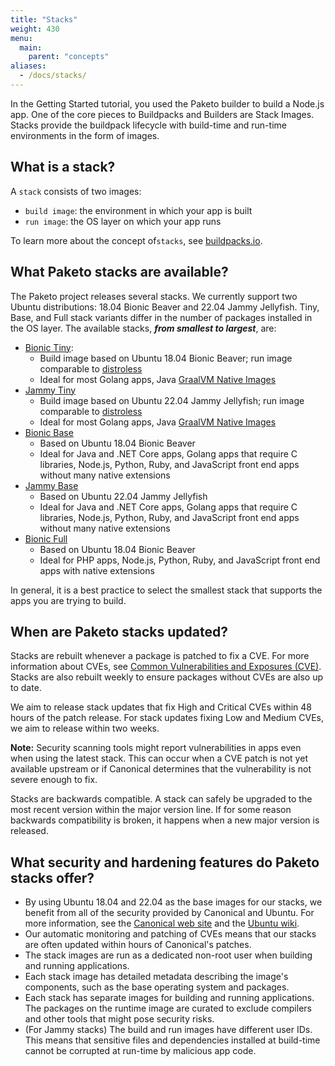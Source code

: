 ```yaml
---
title: "Stacks"
weight: 430
menu:
  main:
    parent: "concepts"
aliases:
  - /docs/stacks/
---
```


In the Getting Started tutorial, you used the Paketo builder to build a Node.js app. One of the core pieces to Buildpacks and Builders are Stack Images. Stacks provide the buildpack lifecycle with build-time and run-time environments in the form of images.

## What is a stack?
A `stack` consists of two images:
* `build image`: the environment in which your app is built
* `run image`: the OS layer on which your app runs

To learn more about the concept of`stacks`, see
[buildpacks.io](https://buildpacks.io/docs/concepts/components/stack/).

## What Paketo stacks are available?
The Paketo project releases several stacks. We currently support two Ubuntu
distributions: 18.04 Bionic Beaver and 22.04 Jammy Jellyfish. Tiny, Base, and
Full stack variants differ in the number of packages installed in the OS layer.
The available stacks, _**from smallest to largest**_, are:
- [Bionic Tiny](https://github.com/paketo-buildpacks/bionic-tiny-stack):
  - Build image based on Ubuntu 18.04 Bionic Beaver; run image comparable to [distroless](https://github.com/GoogleContainerTools/distroless)
  - Ideal for most Golang apps, Java
    [GraalVM Native
    Images](https://www.graalvm.org/docs/reference-manual/native-image/)
- [Jammy Tiny](https://github.com/paketo-buildpacks/jammy-tiny-stack)
  - Build image based on Ubuntu 22.04 Jammy Jellyfish; run image comparable to [distroless](https://github.com/GoogleContainerTools/distroless)
  - Ideal for most Golang apps, Java
    [GraalVM Native
    Images](https://www.graalvm.org/docs/reference-manual/native-image/)
- [Bionic Base](https://github.com/paketo-buildpacks/bionic-base-stack)
  - Based on Ubuntu 18.04 Bionic Beaver
  - Ideal for Java and .NET Core apps, Golang apps that require C libraries,
    Node.js, Python, Ruby, and JavaScript front end apps without many native
    extensions
- [Jammy Base](https://github.com/paketo-buildpacks/jammy-base-stack)
  - Based on Ubuntu 22.04 Jammy Jellyfish
  - Ideal for Java and .NET Core apps, Golang apps that require C libraries,
    Node.js, Python, Ruby, and JavaScript front end apps without many native
    extensions
- [Bionic Full](https://github.com/paketo-buildpacks/full-stack-release)
  - Based on Ubuntu 18.04 Bionic Beaver
  - Ideal for PHP apps, Node.js, Python, Ruby, and JavaScript front end apps with native extensions
<!-- - [Bionic Full](https://github.com/paketo-buildpacks/bionic-full-stack) -->
<!-- - [Jammy Full](https://github.com/paketo-buildpacks/jammy-full-stack) -->
  <!-- - Based on Ubuntu 22.04 Jammy Jellyfish -->
  <!-- - Ideal for PHP apps, Node.js, Python, Ruby, and JavaScript front end apps with native extensions -->

In general, it is a best practice to select the smallest stack that supports
the apps you are trying to build.

## When are Paketo stacks updated?

Stacks are rebuilt whenever a package is patched to fix a CVE.
For more information about CVEs, see [Common Vulnerabilities and Exposures (CVE)](https://cve.mitre.org/).
Stacks are also rebuilt weekly to ensure packages without CVEs are also up to date.

We aim to release stack updates that fix High and Critical CVEs within 48 hours
of the patch release. For stack updates fixing Low and Medium CVEs, we aim to
release within two weeks.

**Note:** Security scanning tools might report vulnerabilities in apps even
when using the latest stack. This can occur when a CVE patch is not yet
available upstream or if Canonical determines that the vulnerability is not
severe enough to fix.

Stacks are backwards compatible. A stack can safely be upgraded to the most recent version within the major version line. If for some reason backwards compatibility is broken, it happens when a new major version is released.

## What security and hardening features do Paketo stacks offer?

* By using Ubuntu 18.04 and 22.04 as the base images for our stacks, we benefit
  from all of the security provided by Canonical and Ubuntu. For more
  information, see the [Canonical web site](https://ubuntu.com/security) and
  the [Ubuntu wiki](https://wiki.ubuntu.com/Security/Features).
* Our automatic monitoring and patching of CVEs means that our stacks are often
  updated within hours of Canonical's patches.
* The stack images are run as a dedicated non-root user when building and
  running applications.
* Each stack image has detailed metadata describing the image's components,
  such as the base operating system and packages.
* Each stack has separate images for building and running applications. The
  packages on the runtime image are curated to exclude compilers and other
  tools that might pose security risks.
* (For Jammy stacks) The build and run images have different user IDs. This
  means that sensitive files and dependencies installed at build-time cannot be
  corrupted at run-time by malicious app code.
